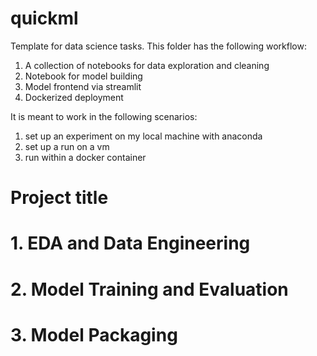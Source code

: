 # quickml
Template for data science tasks. This folder has the following workflow:
1. A collection of notebooks for data exploration and cleaning
2. Notebook for model building
3. Model frontend via streamlit
4. Dockerized deployment

It is meant to work in the following scenarios:
1. set up an experiment on my local machine with anaconda
2. set up a run on a vm
3. run within a docker container

# Project title
<description>
  
# 1. EDA and Data Engineering

# 2. Model Training and Evaluation

# 3. Model Packaging

